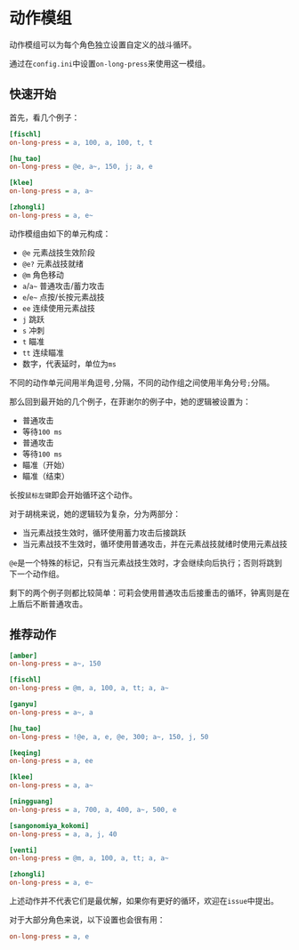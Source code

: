 # 动作模组

动作模组可以为每个角色独立设置自定义的战斗循环。

通过在`config.ini`中设置`on-long-press`来使用这一模组。

## 快速开始

首先，看几个例子：

```ini
[fischl]
on-long-press = a, 100, a, 100, t, t

[hu_tao]
on-long-press = @e, a~, 150, j; a, e

[klee]
on-long-press = a, a~

[zhongli]
on-long-press = a, e~
```

动作模组由如下的单元构成：

- `@e` 元素战技生效阶段
- `@e?` 元素战技就绪
- `@m` 角色移动
- `a`/`a~` 普通攻击/蓄力攻击
- `e`/`e~` 点按/长按元素战技
- `ee` 连续使用元素战技
- `j` 跳跃
- `s` 冲刺
- `t` 瞄准
- `tt` 连续瞄准
- 数字，代表延时，单位为`ms`

不同的动作单元间用半角逗号`,`分隔，不同的动作组之间使用半角分号`;`分隔。

那么回到最开始的几个例子，在菲谢尔的例子中，她的逻辑被设置为：

- 普通攻击
- 等待`100 ms`
- 普通攻击
- 等待`100 ms`
- 瞄准（开始）
- 瞄准（结束）

长按`鼠标左键`即会开始循环这个动作。

对于胡桃来说，她的逻辑较为复杂，分为两部分：

- 当元素战技生效时，循环使用蓄力攻击后接跳跃
- 当元素战技不生效时，循环使用普通攻击，并在元素战技就绪时使用元素战技

`@e`是一个特殊的标记，只有当元素战技生效时，才会继续向后执行；否则将跳到下一个动作组。

剩下的两个例子则都比较简单：可莉会使用普通攻击后接重击的循环，钟离则是在上盾后不断普通攻击。

## 推荐动作

```ini
[amber]
on-long-press = a~, 150

[fischl]
on-long-press = @m, a, 100, a, tt; a, a~

[ganyu]
on-long-press = a~, a

[hu_tao]
on-long-press = !@e, a, e, @e, 300; a~, 150, j, 50

[keqing]
on-long-press = a, ee

[klee]
on-long-press = a, a~

[ningguang]
on-long-press = a, 700, a, 400, a~, 500, e

[sangonomiya_kokomi]
on-long-press = a, a, j, 40

[venti]
on-long-press = @m, a, 100, a, tt; a, a~

[zhongli]
on-long-press = a, e~
```

上述动作并不代表它们是最优解，如果你有更好的循环，欢迎在`issue`中提出。

对于大部分角色来说，以下设置也会很有用：

```ini
on-long-press = a, e
```